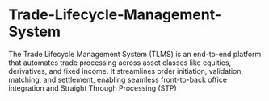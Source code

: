 # Trade-Lifecycle-Management-System
The Trade Lifecycle Management System (TLMS) is an end-to-end platform that automates trade processing across asset classes like equities, derivatives, and fixed income. It streamlines order initiation, validation, matching, and settlement, enabling seamless front-to-back office integration and Straight Through Processing (STP)
